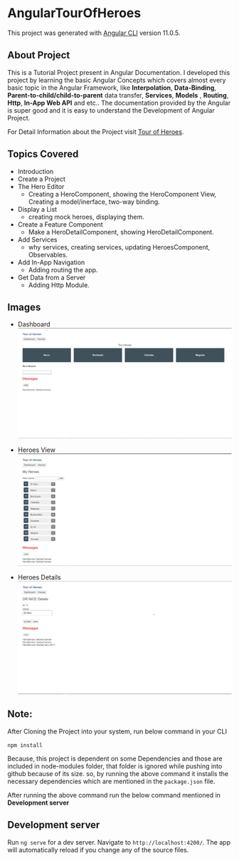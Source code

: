 # AngularTourOfHeroes

This project was generated with [Angular CLI](https://github.com/angular/angular-cli) version 11.0.5.

## About Project

This is a Tutorial Project present in Angular Documentation. I developed this project by learning the basic Angular Concepts which covers almost every basic topic in the Angular Framework, like **Interpolation**, **Data-Binding**, **Parent-to-child/child-to-parent** data transfer, **Services**, **Models** , **Routing**, **Http**, **In-App Web API** and etc.. The documentation provided by the Angular is super good and it is easy to understand the Development of Angular Project.

For Detail Information about the Project visit [Tour of Heroes](https://angular.io/tutorial).

## Topics Covered

- Introduction
- Create a Project
- The Hero Editor
  - Creating a HeroComponent, showing the HeroComponent View, Creating a model/inerface, two-way binding.
- Display a List
  - creating mock heroes, displaying them.
- Create a Feature Component
  - Make a HeroDetailComponent, showing HeroDetailComponent.
- Add Services
  - why services, creating services, updating HeroesComponent, Observables.
- Add In-App Navigation
  - Adding routing the app.
- Get Data from a Server
  - Adding Http Module.

## Images

- Dashboard
  ![](./images/dashboard.jpg)

- Heroes View
  ![](./images/heroes-list.jpg)

- Heroes Details
  ![](./images/hero-details.jpg)

## Note:

After Cloning the Project into your system, run below command in your CLI

```NodeJS
npm install
```

Because, this project is dependent on some Dependencies and those are included in node-modules folder, that folder is ignored while pushing into github because of its size. so, by running the above command it installs the necessary dependencies which are mentioned in the `package.json` file.

After running the above command run the below command mentioned in **Development server**

## Development server

Run `ng serve` for a dev server. Navigate to `http://localhost:4200/`. The app will automatically reload if you change any of the source files.
